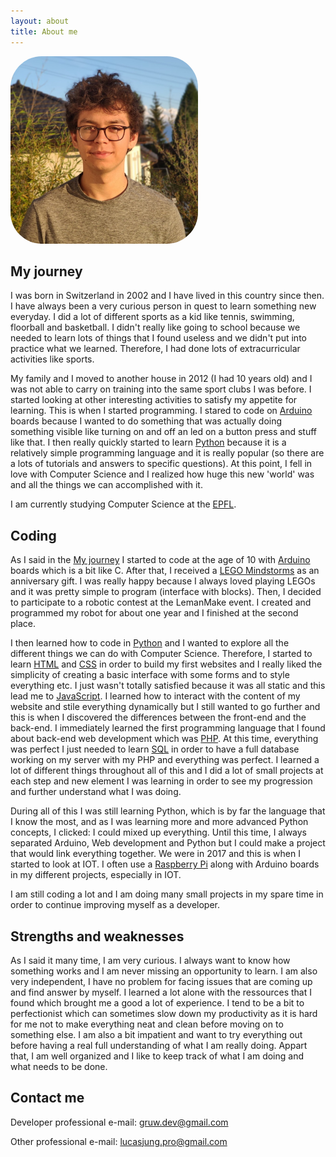 ```yaml
---
layout: about
title: About me
---
```


<img style="border-radius:50px" width="300" src="assets/images/author/lucas_jung_profile.jpg" alt="Lucas Jung Image">

## My journey

I was born in Switzerland in 2002 and I have lived in this country since then. I have always been a very curious person in quest to learn something new everyday. I did a lot of different sports as a kid like tennis, swimming, floorball and basketball. I didn't really like going to school because we needed to learn lots of things that I found useless and we didn't put into practice what we learned. Therefore, I had done lots of extracurricular activities like sports.

My family and I moved to another house in 2012 (I had 10 years old) and I was not able to carry on training into the same sport clubs I was before. I started looking at other interesting activities to satisfy my appetite for learning. This is when I started programming. I stared to code on <a href="https://www.arduino.cc" target="_blank">Arduino</a> boards because I wanted to do something that was actually doing something visible like turning on and off an led on a button press and stuff like that. I then really quickly started to learn <a href="https://www.python.org" target="_blank">Python</a> because it is a relatively simple programming language and it is really popular (so there are a lots of tutorials and answers to specific questions). At this point, I fell in love with Computer Science and I realized how huge this new 'world' was and all the things we can accomplished with it.

I am currently studying Computer Science at the <a href="https://www.epfl.ch/" target="_blank">EPFL</a>.

## Coding

As I said in the [My journey](#my-journey) I started to code at the age of 10 with <a href="https://www.arduino.cc" target="_blank">Arduino</a> boards which is a bit like C. After that, I received a <a href="https://fr.wikipedia.org/wiki/Lego_Mindstorms" target="_blank">LEGO Mindstorms</a> as an anniversary gift. I was really happy because I always loved playing LEGOs and it was pretty simple to program (interface with blocks). Then, I decided to participate to a robotic contest at the LemanMake event. I created and programmed my robot for about one year and I finished at the second place.

I then learned how to code in <a href="https://www.python.org" target="_blank">Python</a> and I wanted to explore all the different things we can do with Computer Science. Therefore, I started to learn <a href="https://fr.wikipedia.org/wiki/Hypertext_Markup_Language" target="_blank">HTML</a> and <a href="https://en.wikipedia.org/wiki/Cascading_Style_Sheets" target="_blank">CSS</a> in order to build my first websites and I really liked the simplicity of creating a basic interface with some forms and to style everything etc. I just wasn't totally satisfied because it was all static and this lead me to <a href="https://fr.wikipedia.org/wiki/JavaScript" target="_blank">JavaScript</a>. I learned how to interact with the content of my website and stile everything dynamically but I still wanted to go further and this is when I discovered the differences between the front-end and the back-end. I immediately learned the first programming language that I found about back-end web development which was <a href="https://www.php.net" target="_blank">PHP</a>. At this time, everything was perfect I just needed to learn <a href="https://fr.wikipedia.org/wiki/Structured_Query_Language" target="_blank">SQL</a> in order to have a full database working on my server with my PHP and everything was perfect. I learned a lot of different things throughout all of this and I did a lot of small projects at each step and new element I was learning in order to see my progression and further understand what I was doing.

During all of this I was still learning Python, which is by far the language that I know the most, and as I was learning more and more advanced Python concepts, I clicked: I could mixed up everything. Until this time, I always separated Arduino, Web development and Python but I could make a project that would link everything together. We were in 2017 and this is when I started to look at IOT. I often use a <a href="https://www.raspberrypi.org/" target="_blank">Raspberry Pi</a> along with Arduino boards in my different projects, especially in IOT.

I am still coding a lot and I am doing many small projects in my spare time in order to continue improving myself as a developer.

## Strengths and weaknesses

As I said it many time, I am very curious. I always want to know how something works and I am never missing an opportunity to learn. I am also very independent, I have no problem for facing issues that are coming up and find answer by myself. I learned a lot alone with the ressources that I found which brought me a good a lot of experience. I tend to be a bit to perfectionist which can sometimes slow down my productivity as it is hard for me not to make everything neat and clean before moving on to something else. I am also a bit impatient and want to try everything out before having a real full understanding of what I am really doing. Appart that, I am well organized and I like to keep track of what I am doing and what needs to be done.

## Contact me

Developer professional e-mail: gruw.dev@gmail.com

Other professional e-mail: lucasjung.pro@gmail.com
